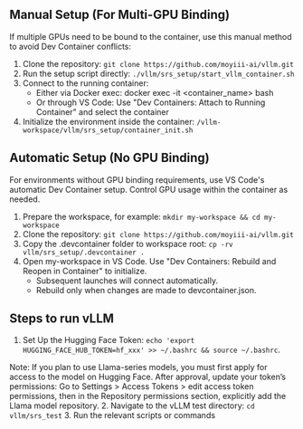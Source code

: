 ## Manual Setup (For Multi-GPU Binding)

If multiple GPUs need to be bound to the container, use this manual method to avoid Dev Container conflicts:

1. Clone the repository: `git clone https://github.com/moyiii-ai/vllm.git`
2. Run the setup script directly: `./vllm/srs_setup/start_vllm_container.sh`
3. Connect to the running container:
    * Either via Docker exec: docker exec -it <container_name> bash
    * Or through VS Code: Use "Dev Containers: Attach to Running Container" and select the container
4. Initialize the environment inside the container: `/vllm-workspace/vllm/srs_setup/container_init.sh`

## Automatic Setup (No GPU Binding)

For environments without GPU binding requirements, use VS Code's automatic Dev Container setup. Control GPU usage within the container as needed.

1. Prepare the workspace, for example: `mkdir my-workspace && cd my-workspace`
2. Clone the repository: `git clone https://github.com/moyiii-ai/vllm.git`
3. Copy the .devcontainer folder to workspace root: `cp -rv vllm/srs_setup/.devcontainer .`
4. Open my-workspace in VS Code. Use "Dev Containers: Rebuild and Reopen in Container" to initialize.
    * Subsequent launches will connect automatically.
    * Rebuild only when changes are made to devcontainer.json.


## Steps to run vLLM

1. Set Up the Hugging Face Token: `echo 'export HUGGING_FACE_HUB_TOKEN=hf_xxx' >> ~/.bashrc && source ~/.bashrc`. 

Note: If you plan to use Llama-series models, you must first apply for access to the model on Hugging Face. After approval, update your token’s permissions: Go to Settings > Access Tokens > edit access token permissions, then in the Repository permissions section, explicitly add the Llama model repository.
2. Navigate to the vLLM test directory: `cd vllm/srs_test`
3. Run the relevant scripts or commands